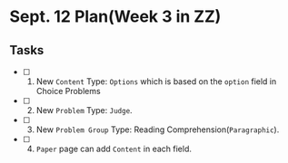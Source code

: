 # Sept. 12 Plan(Week 3 in ZZ)

## Tasks

- [ ] 1. New `Content` Type: `Options` which is based on the `option` field in Choice Problems
- [ ] 2. New `Problem` Type: `Judge`.
- [ ] 3. New `Problem Group` Type: Reading Comprehension(`Paragraphic`).
- [ ] 4. `Paper` page can add `Content` in each field.
